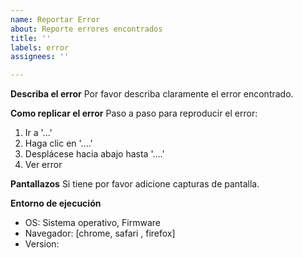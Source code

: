 ```yaml
---
name: Reportar Error
about: Reporte errores encontrados
title: ''
labels: error
assignees: ''

---
```


**Describa el error**
Por favor describa claramente el error encontrado.

**Como replicar el error**
Paso a paso para reproducir el error:
1. Ir a '...'
2. Haga clic en '....'
3. Desplácese hacia abajo hasta '....'
4. Ver error

**Pantallazos**
Si tiene por favor adicione capturas de pantalla.

**Entorno de ejecución**
 - OS: Sistema operativo, Firmware
 - Navegador: [chrome, safari , firefox]
 - Version: